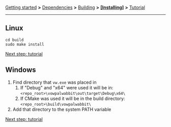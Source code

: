 [Getting started](https://github.com/VowpalWabbit/vowpal_wabbit/wiki/Getting-started) **>** [Dependencies](https://github.com/VowpalWabbit/vowpal_wabbit/wiki/Dependencies) **>** [Building](https://github.com/VowpalWabbit/vowpal_wabbit/wiki/Building) **>** [**[Installing]**](https://github.com/VowpalWabbit/vowpal_wabbit/wiki/Installing) **>** [Tutorial](https://github.com/VowpalWabbit/vowpal_wabbit/wiki/Tutorial)

<hr>

## Linux
```
cd build
sudo make install
```

[Next step: tutorial](https://github.com/VowpalWabbit/vowpal_wabbit/wiki/Tutorial)

## Windows
1. Find directory that `vw.exe` was placed in
    1. If "Debug" and "x64" were used it will be in: `<repo_root>\vowpalwabbit\out\target\Debug\x64\`
    2. If CMake was used it will be in the build directory: `<repo_root>\build\vowpalwabbit\`
2. Add that directory to the system PATH variable

[Next step: tutorial](https://github.com/VowpalWabbit/vowpal_wabbit/wiki/Tutorial)